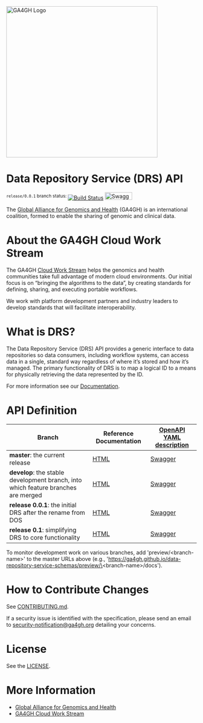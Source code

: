 <img src="https://www.ga4gh.org/wp-content/themes/ga4gh-theme/gfx/GA-logo-horizontal-tag-RGB.svg" alt="GA4GH Logo" style="width: 400px;"/>

# Data Repository Service (DRS) API

<sup>`release/0.0.1` branch status: </sup>[![Build Status](https://travis-ci.org/ga4gh/data-repository-service-schemas.svg?branch=release/0.1)](https://travis-ci.org/ga4gh/data-repository-service-schemas?branch=release/0.1)
<a href="https://ga4gh.github.io/data-repository-service-schemas/preview/release/0.1/swagger.yaml"><img src="http://online.swagger.io/validator?url=https://ga4gh.github.io/data-repository-service-schemas/preview/release/0.1/swagger.yaml" alt="Swagger Validator" height="20em" width="72em"></A>
<!--
[![Read the Docs badge](https://readthedocs.org/projects/data-repository-service/badge/)](https://data-repository-service.readthedocs.io/en/latest)
![PyPI - Python Version](https://img.shields.io/pypi/pyversions/ga4gh-drs-schemas.svg)
-->
The [Global Alliance for Genomics and Health](http://genomicsandhealth.org/) (GA4GH) is an international coalition, formed to enable the sharing of genomic and clinical data.

# About the GA4GH Cloud Work Stream

The GA4GH [Cloud Work Stream](http://ga4gh.cloud) helps the genomics and health communities take full advantage of modern cloud environments.
Our initial focus is on “bringing the algorithms to the data”, by creating standards for defining, sharing, and executing portable workflows.

We work with platform development partners and industry leaders to develop standards that will facilitate interoperability.

# What is DRS?

The Data Repository Service (DRS) API provides a generic interface to data repositories so data consumers, including workflow systems, can access data in a single, standard way regardless of where it’s stored and how it’s managed.
The primary functionality of DRS is to map a logical ID to a means for physically retrieving the data represented by the ID.

For more information see our [Documentation](https://ga4gh.github.io/data-repository-service-schemas/preview/release/0.1/docs/).

# API Definition

|  **Branch** | **Reference Documentation** | **[OpenAPI YAML description](openapi/data_repository_service.swagger.yaml)** |
| --- | --- | --- |
| **master**: the current release | [HTML](https://ga4gh.github.io/data-repository-service-schemas/docs/) | [Swagger](https://ga4gh.github.io/data-repository-service-schemas/swagger-ui/#/DataRepositoryService/) |
| **develop**: the stable development branch, into which feature branches are merged | [HTML](https://ga4gh.github.io/data-repository-service-schemas/preview/develop/docs/) | [Swagger](https://ga4gh.github.io/data-repository-service-schemas/preview/develop/swagger-ui/#/DataRepositoryService/) |
| **release 0.0.1**: the initial DRS after the rename from DOS | [HTML](https://ga4gh.github.io/data-repository-service-schemas/preview/release/0.0.1/docs/) | [Swagger](https://ga4gh.github.io/data-repository-service-schemas/preview/release/0.0.1/swagger-ui/#/DataRepositoryService/) |
| **release 0.1**: simplifying DRS to core functionality | [HTML](https://ga4gh.github.io/data-repository-service-schemas/preview/release/0.1/docs/) | [Swagger](https://ga4gh.github.io/data-repository-service-schemas/preview/release/0.1/swagger-ui/#/DataRepositoryService/) |

To monitor development work on various branches, add 'preview/\<branch-name\>' to the master URLs above (e.g., 'https://ga4gh.github.io/data-repository-service-schemas/preview/\<branch-name\>/docs').

# How to Contribute Changes

See [CONTRIBUTING.md](CONTRIBUTING.md).

If a security issue is identified with the specification, please send an email to security-notification@ga4gh.org detailing your concerns.

# License

See the [LICENSE](LICENSE).

# More Information

* [Global Alliance for Genomics and Health](http://genomicsandhealth.org)
* [GA4GH Cloud Work Stream](http://ga4gh.cloud)
